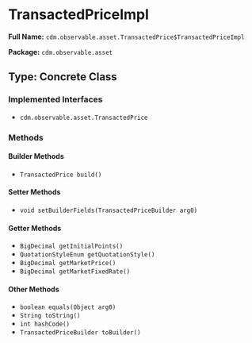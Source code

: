 # TransactedPriceImpl

**Full Name:** `cdm.observable.asset.TransactedPrice$TransactedPriceImpl`

**Package:** `cdm.observable.asset`

## Type: Concrete Class

### Implemented Interfaces

- `cdm.observable.asset.TransactedPrice`

### Methods

#### Builder Methods

- `TransactedPrice build()`

#### Setter Methods

- `void setBuilderFields(TransactedPriceBuilder arg0)`

#### Getter Methods

- `BigDecimal getInitialPoints()`
- `QuotationStyleEnum getQuotationStyle()`
- `BigDecimal getMarketPrice()`
- `BigDecimal getMarketFixedRate()`

#### Other Methods

- `boolean equals(Object arg0)`
- `String toString()`
- `int hashCode()`
- `TransactedPriceBuilder toBuilder()`

